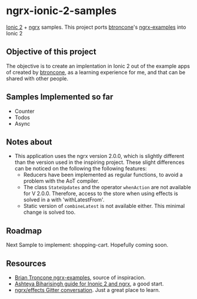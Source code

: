 # ngrx-ionic-2-samples #

[Ionic 2](https://angular.io/) + [ngrx](https://github.com/ngrx) samples. This project ports [btroncone](https://github.com/ngrx)'s [ngrx-examples](https://github.com/btroncone/ngrx-examples) into Ionic 2

## Objective of this project ##

The objective is to create an implentation in Ionic 2 out of the example apps of created by [btroncone](https://github.com/ngrx), as a learning experience for me, and that can be shared with other people.

## Samples Implemented so far ##

* Counter
* Todos
* Async

## Notes about ##

* This application uses the ngrx version 2.0.0, which is slightly different than the version used in the inspiring project. These slight differences can be noticed on the following the following features:
  * Reducers have been implemented as regular functions, to avoid a problem with the AoT compiler.
  * The class `StateUpdates` and the operator `whenAction` are not available for V 2.0.0. Therefore, access to the store when using effects is solved in a with 'withLatestFrom'.
  * Static version of `combineLatest` is not available either. This minimal change is solved too.

## Roadmap ##

Next Sample to implement: shopping-cart. Hopefully coming soon.

## Resources ##


* [Brian Troncone ngrx-examples](https://github.com/btroncone/ngrx-examples), source of inspiracion.
* [Ashteya Biharisingh guide for Inonic 2 and ngrx](http://gonehybrid.com/a-beginners-guide-to-using-ngrx-in-an-ionic-2-app-part-1/), a good start.
* [ngrx/effects Gitter conversation](https://gitter.im/ngrx/effects). Just a great place to learn.